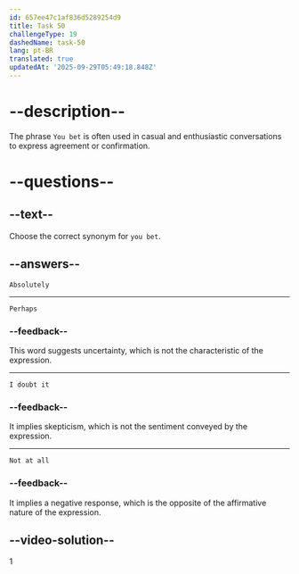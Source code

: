 ```yaml
---
id: 657ee47c1af836d5289254d9
title: Task 50
challengeType: 19
dashedName: task-50
lang: pt-BR
translated: true
updatedAt: '2025-09-29T05:49:18.848Z'
---
```


# --description--

The phrase `You bet` is often used in casual and enthusiastic conversations to express agreement or confirmation.

# --questions--

## --text--

Choose the correct synonym for `you bet`.

## --answers--

`Absolutely`

---

`Perhaps`

### --feedback--

This word suggests uncertainty, which is not the characteristic of the expression.

---

`I doubt it`

### --feedback--

It implies skepticism, which is not the sentiment conveyed by the expression.

---

`Not at all`

### --feedback--

It implies a negative response, which is the opposite of the affirmative nature of the expression.

## --video-solution--

1
